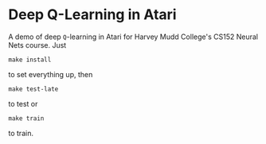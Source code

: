 # Deep Q-Learning in Atari

A demo of deep `Q`-learning in Atari for Harvey Mudd College's CS152 Neural Nets course. Just
```
make install
```
to set everything up, then
```
make test-late
```
to test or
```
make train
```
to train.
